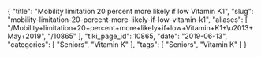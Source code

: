 {
    "title": "Mobility limitation 20 percent more likely if low Vitamin K1",
    "slug": "mobility-limitation-20-percent-more-likely-if-low-vitamin-k1",
    "aliases": [
        "/Mobility+limitation+20+percent+more+likely+if+low+Vitamin+K1+\u2013+May+2019",
        "/10865"
    ],
    "tiki_page_id": 10865,
    "date": "2019-06-13",
    "categories": [
        "Seniors",
        "Vitamin K"
    ],
    "tags": [
        "Seniors",
        "Vitamin K"
    ]
}